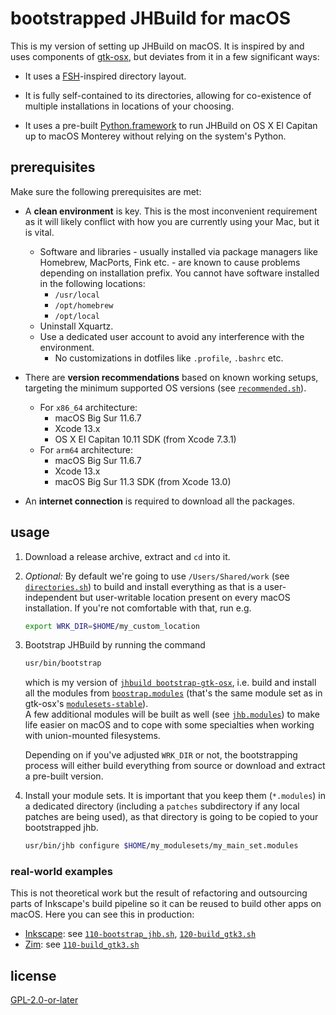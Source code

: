 # bootstrapped JHBuild for macOS

This is my version of setting up JHBuild on macOS. It is inspired by and uses components of [gtk-osx](https://gitlab.gnome.org/GNOME/gtk-osx), but deviates from it in a few significant ways:

- It uses a [FSH](https://refspecs.linuxfoundation.org/FHS_3.0/fhs-3.0.html)-inspired directory layout.

- It is fully self-contained to its directories, allowing for co-existence of multiple installations in locations of your choosing.

- It uses a pre-built [Python.framework](https://gitlab.com/dehesselle/python_macos) to run JHBuild on OS X El Capitan up to macOS Monterey without relying on the system's Python.

## prerequisites

Make sure the following prerequisites are met:

- A __clean environment__ is key. This is the most inconvenient requirement as it will likely conflict with how you are currently using your Mac, but it is vital.
  - Software and libraries - usually installed via package managers like Homebrew, MacPorts, Fink etc. - are known to cause problems depending on installation prefix. You cannot have software installed in the following locations:
    - `/usr/local`
    - `/opt/homebrew`
    - `/opt/local`
  - Uninstall Xquartz.
  - Use a dedicated user account to avoid any interference with the environment.
    - No customizations in dotfiles like `.profile`, `.bashrc` etc.

- There are __version recommendations__ based on known working setups, targeting the minimum supported OS versions (see [`recommended.sh`](etc/jhb.conf/recommended.sh)).
  - For `x86_64` architecture:
    - macOS Big Sur 11.6.7
    - Xcode 13.x
    - OS X El Capitan 10.11 SDK (from Xcode 7.3.1)
  - For `arm64` architecture:
    - macOS Big Sur 11.6.7
    - Xcode 13.x
    - macOS Big Sur 11.3 SDK (from Xcode 13.0)

- An __internet connection__ is required to download all the packages.

## usage

1. Download a release archive, extract and `cd` into it.

1. _Optional:_ By default we're going to use `/Users/Shared/work` (see [`directories.sh`](etc/jhb.conf/directories.sh)) to build and install everything as that is a user-independent but user-writable location present on every macOS installation. If you're not comfortable with that, run e.g.

    ```bash
    export WRK_DIR=$HOME/my_custom_location
    ```

1. Bootstrap JHBuild by running the command

    ```bash
    usr/bin/bootstrap
    ```

   which is my version of [`jhbuild bootstrap-gtk-osx`](https://gitlab.gnome.org/GNOME/gtk-osx/-/tree/master/#bootstrapping), i.e. build and install all the modules from [`boostrap.modules`](etc/modulesets/jhb/bootstrap.modules) (that's the same module set as in gtk-osx's [`modulesets-stable`](https://gitlab.gnome.org/GNOME/gtk-osx/-/tree/master/modulesets-stable)).  
   A few additional modules will be built as well (see [`jhb.modules`](etc/modulesets/jhb/jhb.modules)) to make life easier on macOS and to cope with some specialties when working with union-mounted filesystems.  

   Depending on if you've adjusted `WRK_DIR` or not, the bootstrapping process will either build everything from source or download and extract a pre-built version.

1. Install your module sets. It is important that you keep them (`*.modules`) in a dedicated directory (including a `patches` subdirectory if any local patches are being used), as that directory is going to be copied to your bootstrapped jhb.

   ```bash
   usr/bin/jhb configure $HOME/my_modulesets/my_main_set.modules
   ```

### real-world examples

This is not theoretical work but the result of refactoring and outsourcing parts of Inkscape's build pipeline so it can be reused to build other apps on macOS. Here you can see this in production:

- [Inkscape](https://gitlab.com/inkscape/inkscape): see [`110-bootstrap_jhb.sh`](https://gitlab.com/inkscape/inkscape/-/blob/master/packaging/macos/110-bootstrap_jhb.sh), [`120-build_gtk3.sh`](https://gitlab.com/inkscape/inkscape/-/blob/master/packaging/macos/120-build_gtk3.sh)
- [Zim](https://gitlab.com/dehesselle/zim_macos): see [`110-build_gtk3.sh`](https://gitlab.com/dehesselle/zim_macos/-/blob/master/110-build_gtk3.sh)

## license

[GPL-2.0-or-later](LICENSE)
